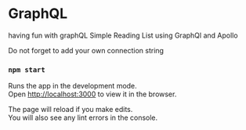 # GraphQL
having fun with graphQL 
Simple Reading List using GraphQl and Apollo

Do not forget to add your own connection string

### `npm start`

Runs the app in the development mode.<br />
Open [http://localhost:3000](http://localhost:3000) to view it in the browser.

The page will reload if you make edits.<br />
You will also see any lint errors in the console.
